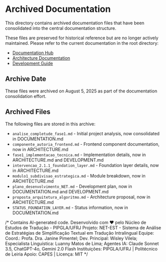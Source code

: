 # Archived Documentation

This directory contains archived documentation files that have been consolidated into the central documentation structure.

These files are preserved for historical reference but are no longer actively maintained. Please refer to the current documentation in the root directory:

- [Documentation Hub](../../DOCUMENTATION.md)
- [Architecture Documentation](../../ARCHITECTURE.md)
- [Development Guide](../../DEVELOPMENT.md)

## Archive Date

These files were archived on August 5, 2025 as part of the documentation consolidation effort.

## Archived Files

The following files are stored in this archive:

- `analise_completude_fase1.md` - Initial project analysis, now consolidated in DOCUMENTATION.md
- `componente_autoria_frontend.md` - Frontend component documentation, now in ARCHITECTURE.md
- `fase1_implementacao_tecnica.md` - Implementation details, now in ARCHITECTURE.md and DEVELOPMENT.md
- `intervencao_2.1.1_foundation_layer.md` - Foundation layer details, now in ARCHITECTURE.md
- `modulo1_subdivisao_estrategica.md` - Module breakdown, now in ARCHITECTURE.md
- `plano_desenvolvimento_NET.md` - Development plan, now in DOCUMENTATION.md and DEVELOPMENT.md
- `proposta_arquitetura_algoritmo.md` - Architecture proposal, now in ARCHITECTURE.md
- `STATUS_FOUNDATION_LAYER.md` - Status information, now in DOCUMENTATION.md

/*
Contains AI-generated code.
Desenvolvido com ❤️ pelo Núcleo de Estudos de Tradução - PIPGLA/UFRJ
Projeto: NET-EST - Sistema de Análise de Estratégias de Simplificação Textual em Tradução Intralingual
Equipe: Coord.: Profa. Dra. Janine Pimentel; Dev. Principal: Wisley Vilela; Especialista Linguística: Luanny Matos de Lima; Agentes IA: Claude Sonnet 3.5, ChatGPT-4o, Gemini 2.0 Flash
Instituições: PIPGLA/UFRJ | Politécnico de Leiria
Apoio: CAPES | Licença: MIT
*/

